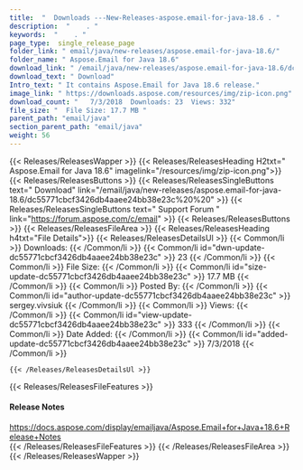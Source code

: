 ```yaml
---
title:  "  Downloads ---New-Releases-aspose.email-for-java-18.6 . " 
description:  "    . " 
keywords:  "    . " 
page_type:  single_release_page
folder_link: " email/java/new-releases/aspose.email-for-java-18.6/"
folder_name: " Aspose.Email for Java 18.6"
download_link: " /email/java/new-releases/aspose.email-for-java-18.6/dc55771cbcf3426db4aaee24bb38e23c"
download_text: " Download"
Intro_text: " It contains Aspose.Email for Java 18.6 release."
image_link: " https://downloads.aspose.com/resources/img/zip-icon.png"
download_count: "   7/3/2018  Downloads: 23  Views: 332"
file_size: "  File Size: 17.7 MB "
parent_path: "email/java"
section_parent_path: "email/java"
weight: 56 
---
```


{{< Releases/ReleasesWapper >}}
  {{< Releases/ReleasesHeading H2txt=" Aspose.Email for Java 18.6" imagelink="/resources/img/zip-icon.png">}}
  {{< Releases/ReleasesButtons >}}
    {{< Releases/ReleasesSingleButtons text=" Download" link="/email/java/new-releases/aspose.email-for-java-18.6/dc55771cbcf3426db4aaee24bb38e23c%20%20" >}}
    {{< Releases/ReleasesSingleButtons text=" Support Forum " link="https://forum.aspose.com/c/email" >}}
  {{< Releases/ReleasesButtons >}}
  {{< Releases/ReleasesFileArea >}}
    {{< Releases/ReleasesHeading h4txt="File Details">}}
    {{< Releases/ReleasesDetailsUl >}}
            {{< Common/li  >}} Downloads: {{< /Common/li >}} 
      {{< Common/li id="dwn-update-dc55771cbcf3426db4aaee24bb38e23c" >}} 23 {{< /Common/li >}} 
      {{< Common/li  >}} File Size: {{< /Common/li >}} 
      {{< Common/li id="size-update-dc55771cbcf3426db4aaee24bb38e23c" >}} 17.7 MB {{< /Common/li >}} 
      {{< Common/li  >}} Posted By: {{< /Common/li >}} 
      {{< Common/li id="author-update-dc55771cbcf3426db4aaee24bb38e23c" >}} sergey.vivsiuk {{< /Common/li >}} 
      {{< Common/li  >}} Views: {{< /Common/li >}} 
      {{< Common/li id="view-update-dc55771cbcf3426db4aaee24bb38e23c" >}} 333 {{< /Common/li >}} 
      {{< Common/li  >}} Date Added: {{< /Common/li >}} 
      {{< Common/li id="added-update-dc55771cbcf3426db4aaee24bb38e23c" >}} 7/3/2018 {{< /Common/li >}} 

    {{< /Releases/ReleasesDetailsUl >}}

  {{< Releases/ReleasesFileFeatures >}}
      <h4>Release Notes</h4><div><a href="https://docs.aspose.com/display/emailjava/Aspose.Email+for+Java+18.6+Release+Notes">https://docs.aspose.com/display/emailjava/Aspose.Email+for+Java+18.6+Release+Notes</a></div>
  {{< /Releases/ReleasesFileFeatures >}}
 {{< /Releases/ReleasesFileArea >}}
{{< /Releases/ReleasesWapper >}}


